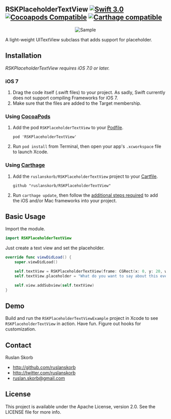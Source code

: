 ## RSKPlaceholderTextView [![Swift 3.0](https://img.shields.io/badge/Swift-3.0-orange.svg?style=flat)](https://developer.apple.com/swift/) [![Cocoapods Compatible](https://img.shields.io/cocoapods/v/RSKPlaceholderTextView.svg)](https://img.shields.io/cocoapods/v/RSKPlaceholderTextView.svg) [![Carthage compatible](https://img.shields.io/badge/Carthage-compatible-4BC51D.svg?style=flat)](https://github.com/ruslanskorb/RSKPlaceholderTextView)

<p align="center">
  <img src="RSKPlaceholderTextViewExample/RSKPlaceholderTextViewExample.gif" alt="Sample">
</p>

A light-weight UITextView subclass that adds support for placeholder.

## Installation
*RSKPlaceholderTextView requires iOS 7.0 or later.*

### iOS 7

1.  Drag the code itself (.swift files) to your project. As sadly, Swift currently does not support compiling Frameworks for iOS 7.
2.  Make sure that the files are added to the Target membership.

### Using [CocoaPods](http://cocoapods.org)

1.  Add the pod `RSKPlaceholderTextView` to your [Podfile](http://guides.cocoapods.org/using/the-podfile.html).

        pod 'RSKPlaceholderTextView'

2.  Run `pod install` from Terminal, then open your app's `.xcworkspace` file to launch Xcode.

### Using [Carthage](https://github.com/Carthage/Carthage)

1.  Add the `ruslanskorb/RSKPlaceholderTextView` project to your [Cartfile](https://github.com/Carthage/Carthage/blob/master/Documentation/Artifacts.md#cartfile).

        github "ruslanskorb/RSKPlaceholderTextView"

2.  Run `carthage update`, then follow the [additional steps required](https://github.com/Carthage/Carthage#adding-frameworks-to-an-application) to add the iOS and/or Mac frameworks into your project.

## Basic Usage

Import the module.

```swift
import RSKPlaceholderTextView
```

Just create a text view and set the placeholder.

```swift
override func viewDidLoad() {
    super.viewDidLoad()

    self.textView = RSKPlaceholderTextView(frame: CGRect(x: 0, y: 20, width: self.view.frame.width, height: 100))
    self.textView.placeholder = "What do you want to say about this event?"

    self.view.addSubview(self.textView)
}
```

## Demo

Build and run the `RSKPlaceholderTextViewExample` project in Xcode to see `RSKPlaceholderTextView` in action.
Have fun. Figure out hooks for customization.

## Contact

Ruslan Skorb

- http://github.com/ruslanskorb
- http://twitter.com/ruslanskorb
- ruslan.skorb@gmail.com

## License

This project is available under the Apache License, version 2.0. See the LICENSE file for more info.
